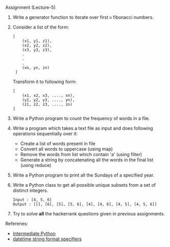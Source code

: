 Assignment (Lecture-5)


1. Write a generator function to iterate over first `n` fibonacci numbers.

2. Consider a list of the form:
	```
	[
		(x1, y1, z1),
	 	(x2, y2, z2),
	 	(x3, y3, z3),
	 	.
	 	.
	 	.
	 	(xn, yn, zn)
	 ]
	```
	Transform it to following form:
	```
	[
		(x1, x2, x3, ...., xn),
		(y1, y2, y3, ...., yn),
		(z1, z2, z3, ...., zn)
	]
	```

3. Write a Python program to count the frequency of words in a file.

4. Write a program which takes a text file as input and does following operations sequentially over it:
	- Create a list of words present in file
	- Convert all words to uppercase (using map)
	- Remove the words from list which contain 'a' (using filter)
	- Generate a string by concatenating all the words in the final list (using reduce)

5. Write a Python program to print all the Sundays of a specified year.

6. Write a Python class to get all possible unique subsets from a set of distinct integers.
	```
	Input : [4, 5, 6]
	Output : [[], [6], [5], [5, 6], [4], [4, 6], [4, 5], [4, 5, 6]]
	```

7. Try to solve **all** the hackerrank questions given in previous assignments.


Referenes:
- [Intermediate Python](https://www.youtube.com/playlist?list=PLyb_C2HpOQSDJnnaz7vA8s5ssW7LjcWuH)
- [datetime string format specifiers](http://strftime.org/)